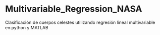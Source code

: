 # Multivariable_Regression_NASA
Clasificación de cuerpos celestes utilizando regresión lineal multivariable en python y MATLAB
